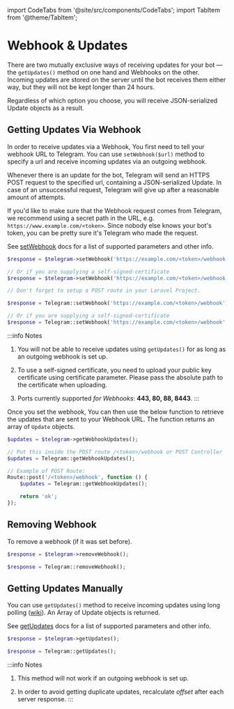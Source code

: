 import CodeTabs from '@site/src/components/CodeTabs';
import TabItem from '@theme/TabItem';

# Webhook & Updates

There are two mutually exclusive ways of receiving updates for your bot — the `getUpdates()` method on one hand and Webhooks on the other. Incoming updates are stored on the server until the bot receives them either way, but they will not be kept longer than 24 hours.

Regardless of which option you choose, you will receive JSON-serialized Update objects as a result.

## Getting Updates Via Webhook

In order to receive updates via a Webhook, You first need to tell your webhook URL to Telegram. You can use `setWebhook($url)` method to specify a url and receive incoming updates via an outgoing webhook.

Whenever there is an update for the bot, Telegram will send an HTTPS POST request to the specified url, containing a JSON-serialized Update. In case of an unsuccessful request, Telegram will give up after a reasonable amount of attempts.

If you'd like to make sure that the Webhook request comes from Telegram, we recommend using a secret path in the URL, e.g. `https://www.example.com/<token>`. Since nobody else knows your bot's token, you can be pretty sure it's Telegram who made the request.

See [setWebhook](https://core.telegram.org/bots/api#setwebhook) docs for a list of supported parameters and other info.

<CodeTabs>
<TabItem value="standalone">

```php
$response = $telegram->setWebhook('https://example.com/<token>/webhook');

// Or if you are supplying a self-signed-certificate
$response = $telegram->setWebhook('https://example.com/<token>/webhook', '/path/to/public_key_certificate.pub');
```

</TabItem>
<TabItem value="laravel">

```php
// Don't forget to setup a POST route in your Laravel Project.

$response = Telegram::setWebhook('https://example.com/<token>/webhook');

// Or if you are supplying a self-signed-certificate
$response = Telegram::setWebhook('https://example.com/<token>/webhook', '/path/to/public_key_certificate.pub');
```

</TabItem>
</CodeTabs>

:::info Notes
1. You will not be able to receive updates using `getUpdates()` for as long as an outgoing webhook is set up.

2. To use a self-signed certificate, you need to upload your public key certificate using certificate parameter. Please pass the absolute path to the certificate when uploading.

3. Ports currently supported *for Webhooks*: **443, 80, 88, 8443**.
:::

Once you set the webhook, You can then use the below function to retrieve the updates that are sent to your Webhook URL. The function returns an array of `Update` objects.

<CodeTabs>
<TabItem value="standalone">

```php
$updates = $telegram->getWebhookUpdates();
```

</TabItem>
<TabItem value="laravel">

```php
// Put this inside the POST route /<token>/webhook or POST Controller
$updates = Telegram::getWebhookUpdates();

// Example of POST Route:
Route::post('/<token>/webhook', function () {
    $updates = Telegram::getWebhookUpdates();

    return 'ok';
});
```

</TabItem>
</CodeTabs>

## Removing Webhook

To remove a webhook (if it was set before).

<CodeTabs>
<TabItem value="standalone">

```php
$response = $telegram->removeWebhook();
```

</TabItem>

<TabItem value="laravel">

```php
$response = Telegram::removeWebhook();
```

</TabItem>
</CodeTabs>

## Getting Updates Manually

You can use `getUpdates()` method to receive incoming updates using long polling ([wiki](http://en.wikipedia.org/wiki/Push_technology#Long_polling)). An Array of Update objects is returned.

See [getUpdates](https://core.telegram.org/bots/api#getupdates
) docs for a list of supported parameters and other info.

<CodeTabs>
<TabItem value="standalone">

```php
$response = $telegram->getUpdates();
```

</TabItem>

<TabItem value="laravel">

```php
$response = Telegram::getUpdates();
```

</TabItem>
</CodeTabs>

:::info Notes
1. This method will not work if an outgoing webhook is set up.

2. In order to avoid getting duplicate updates, recalculate *offset* after each server response.
:::

